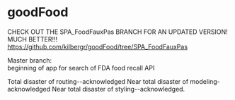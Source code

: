# goodFood 

CHECK OUT THE SPA_FoodFauxPas BRANCH FOR AN UPDATED VERSION! MUCH BETTER!!!
https://github.com/kilbergr/goodFood/tree/SPA_FoodFauxPas


Master branch:  
beginning of app for search of FDA food recall API

Total disaster of routing--acknowledged 
Near total disaster of modeling-acknowledged
Near total disaster of styling--acknowledged.
